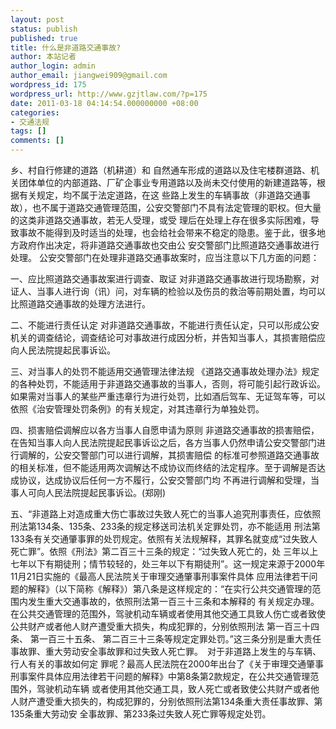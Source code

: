 ```yaml
---
layout: post
status: publish
published: true
title: 什么是非道路交通事故?
author: 本站记者
author_login: admin
author_email: jiangwei909@gmail.com
wordpress_id: 175
wordpress_url: http://www.gzjtlaw.com/?p=175
date: 2011-03-18 04:14:54.000000000 +08:00
categories:
- 交通法规
tags: []
comments: []
---
```

乡、村自行修建的道路（机耕道）和 自然通车形成的道路以及住宅楼群道路、机关团体单位的内部道路、厂矿企事业专用道路以及尚未交付使用的新建道路等，根据有关规定，均不属于法定道路，在这 些路上发生的车辆事故（非道路交通事故），也不属于道路交通管理范围，公安交警部门不具有法定管理的职权。但大量的这类非道路交通事故，若无人受理，或受 理后在处理上存在很多实际困难，导致事故不能得到及时适当的处理，也会给社会带来不稳定的隐患。鉴于此，很多地方政府作出决定，将非道路交通事故也交由公 安交警部门比照道路交通事故进行处理。
公安交警部门在处理非道路交通事故案时，应当注意以下几方面的问题：

一、应比照道路交通事故案进行调查、取证
对非道路交通事故进行现场勘察，对证人、当事人进行询（讯）问，对车辆的检验以及伤员的救治等前期处置，均可以比照道路交通事故的处理方法进行。

二、不能进行责任认定
对非道路交通事故，不能进行责任认定，只可以形成公安机关的调查结论，调查结论可对事故进行成因分析，并告知当事人，其损害赔偿应向人民法院提起民事诉讼。

三、对当事人的处罚不能适用交通管理法律法规
《道路交通事故处理办法》规定的各种处罚，不能适用于非道路交通事故的当事人，否则，将可能引起行政诉讼。
如果需对当事人的某些严重违章行为进行处罚，比如酒后驾车、无证驾车等，可以依照《治安管理处罚条例》的有关规定，对其违章行为单独处罚。

四、损害赔偿调解应以各方当事人自愿申请为原则
非道路交通事故的损害赔偿，在告知当事人向人民法院提起民事诉讼之后，各方当事人仍然申请公安交警部门进行调解的，公安交警部门可以进行调解，其损害赔偿 的标准可参照道路交通事故的相关标准，但不能适用两次调解达不成协议而终结的法定程序。至于调解是否达成协议，达成协议后任何一方不履行，公安交警部门均 不再进行调解和受理，当事人可向人民法院提起民事诉讼。(郑刚)

五、&ldquo;非道路上对造成重大伤亡事故过失致人死亡的当事人追究刑事责任，应依照刑法第134条、135条、233条的规定移送司法机关定罪处罚，亦不能适用 刑法第133条有关交通肇事罪的处罚规定。依照有关法规解释，其罪名就变成&ldquo;过失致人死亡罪&rdquo;。依照《刑法》第二百三十三条的规定：&ldquo;过失致人死亡的，处 三年以上七年以下有期徒刑；情节较轻的，处三年以下有期徒刑&rdquo;。这一规定来源于2000年11月21日实施的《最高人民法院关于审理交通肇事刑事案件具体 应用法律若干问题的解释》（以下简称《解释》）第八条是这样规定的：&ldquo;在实行公共交通管理的范围内发生重大交通事故的，依照刑法第一百三十三条和本解释的 有关规定办理。在公共交通管理的范围外，驾驶机动车辆或者使用其他交通工具致人伤亡或者致使公共财产或者他人财产遭受重大损失，构成犯罪的，分别依照刑法 第一百三十四条、 第一百三十五条、  第二百三十三条等规定定罪处罚。&rdquo;这三条分别是重大责任事故罪、重大劳动安全事故罪和过失致人死亡罪。　对于非道路上发生的与车辆、行人有关的事故如何定 罪呢？最高人民法院在2000年出台了《关于审理交通肇事刑事案件具体应用法律若干问题的解释》中第8条第2款规定，在公共交通管理范围外，驾驶机动车辆 或者使用其他交通工具，致人死亡或者致使公共财产或者他人财产遭受重大损失的，构成犯罪的，分别依照刑法第134条重大责任事故罪、第135条重大劳动安 全事故罪、第233条过失致人死亡罪等规定处罚。

